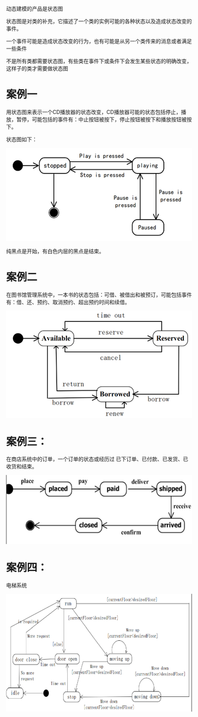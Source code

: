 动态建模的产品是状态图

状态图是对类的补充，它描述了一个类的实例可能的各种状态以及造成状态改变的事件。

一个事件可能是造成状态改变的行为，也有可能是从另一个类传来的消息或者满足一些条件

不是所有类都需要状态图，有些类在事件下或条件下会发生某些状态的明确改变，这样子的类才需要做状态图

# 案例一

用状态图来表示一个CD播放器的状态改变，CD播放器可能的状态包括停止，播放，暂停，可能包括的事件有：中止按钮被按下，停止按钮被按下和播放按钮被按下。

状态图如下：

![image-20210501105312828](images/image-20210501105312828.png)

纯黑点是开始，有白色内层的黑点是结束。

# 案例二

 在图书馆管理系统中，一本书的状态包括：可借、被借出和被预订，可能包括事件有：借、还、预约、取消预约、超出预约时间和续借。

![image-20210501105635278](images/image-20210501105635278.png)

# 案例三：

在商店系统中的订单，一个订单的状态或经历过 已下订单、已付款、已发货、已收货和结束。

![image-20210501110111350](images/image-20210501110111350.png)

# 案例四：

电梯系统

![image-20210501110235966](images/image-20210501110235966.png)
